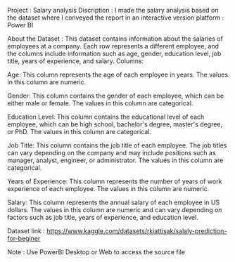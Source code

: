 Project : Salary analysis
Discription : I made the salary analysis based on the dataset where I conveyed the report in an interactive version
platform : Power BI 

About the Dataset : This dataset contains information about the salaries of employees at a company. Each row represents 
a different employee, and the columns include information such as age, gender, education level, job title, years of experience, and salary.
Columns:

Age: This column represents the age of each employee in years. The values in this column are numeric.

Gender: This column contains the gender of each employee, which can be either male or female. The values in this column are categorical.

Education Level: This column contains the educational level of each employee, which can be high school, bachelor's degree, master's degree, or PhD. The values in this column are categorical.

Job Title: This column contains the job title of each employee. The job titles can vary depending on the company and may include positions such as manager, analyst, engineer, or administrator. The values in this column are categorical.

Years of Experience: This column represents the number of years of work experience of each employee. The values in this column are numeric.

Salary: This column represents the annual salary of each employee in US dollars. The values in this column are numeric and can vary depending on factors such as job title, years of experience, and education level.

Dataset link : https://www.kaggle.com/datasets/rkiattisak/salaly-prediction-for-beginer

Note : Use PowerBI Desktop or Web to access the source file 
